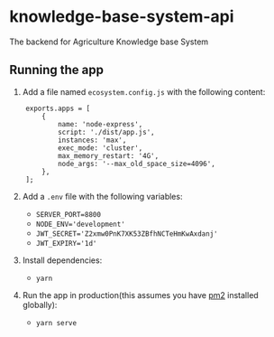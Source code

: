 # knowledge-base-system-api
The backend for Agriculture Knowledge base System

## Running the app

1. Add a file named `ecosystem.config.js` with the following content:
```
    exports.apps = [
        {
            name: 'node-express',
            script: './dist/app.js',
            instances: 'max',
            exec_mode: 'cluster',
            max_memory_restart: '4G',
            node_args: '--max_old_space_size=4096',
        },
    ];   
```

2. Add a `.env` file with the following variables:
    - `SERVER_PORT=8800`
    - `NODE_ENV='development'`
    - `JWT_SECRET='Z2xmw0PnK7XK53ZBfhNCTeHmKwAxdanj'`
    - `JWT_EXPIRY='1d'`

3. Install dependencies:
    - `yarn`

4. Run the app in production(this assumes you have [pm2](https://pm2.keymetrics.io/) installed globally):
    - `yarn serve`
